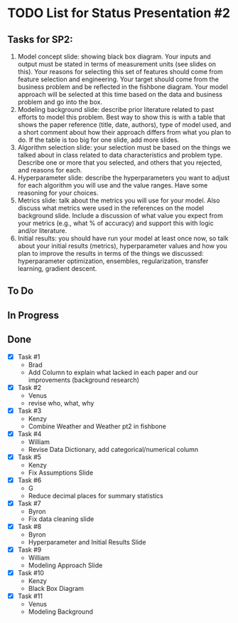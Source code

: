 # TODO List for Status Presentation #2

## Tasks for SP2:
1. Model concept slide: showing black box diagram. Your inputs and output must be stated in terms of measurement units (see slides on this). Your reasons for selecting this set of features should come from feature selection and engineering. Your target should come from the business problem and be reflected in the fishbone diagram. Your model approach will be selected at this time based on the data and business problem and go into the box.
2. Modeling background slide: describe prior literature related to past efforts to model this problem. Best way to show this is with a table that shows the paper reference (title, date, authors), type of model used, and a short comment about how their approach differs from what you plan to do. If the table is too big for one slide, add more slides. 
3. Algorithm selection slide: your selection must be based on the things we talked about in class related to data characteristics and problem type. Describe one or more that you selected, and others that you rejected, and reasons for each. 
4. Hyperparameter slide: describe the hyperparameters you want to adjust for each algorithm you will use and the value ranges. Have some reasoning for your choices.
5. Metrics slide: talk about the metrics you will use for your model. Also discuss what metrics were used in the references on the model background slide. Include a discussion of what value you expect from your metrics (e.g., what % of accuracy) and support this with logic and/or literature.
6. Initial results: you should have run your model at least once now, so talk about your initial results (metrics), hyperparameter values and how you plan to improve the results in terms of the things we discussed: hyperparameter optimization, ensembles, regularization, transfer learning, gradient descent.

## To Do

## In Progress

## Done
- [x] Task #1
     - Brad
     - Add Column to explain what lacked in each paper and our improvements (background research)
- [x] Task #2
     - Venus
     - revise who, what, why
- [x] Task #3
     - Kenzy
     - Combine Weather and Weather pt2 in fishbone 
- [x] Task #4
     - William
     - Revise Data Dictionary, add categorical/numerical column
- [x] Task #5
     - Kenzy
     - Fix Assumptions Slide     
- [x] Task #6
     - G
     - Reduce decimal places for summary statistics
- [x] Task #7
     - Byron
     - Fix data cleaning slide
- [x] Task #8
     - Byron
     - Hyperparameter and Initial Results Slide
- [x] Task #9
     - William
     - Modeling Approach Slide
- [x] Task #10
     - Kenzy
     - Black Box Diagram
- [x] Task #11
     - Venus
     - Modeling Background